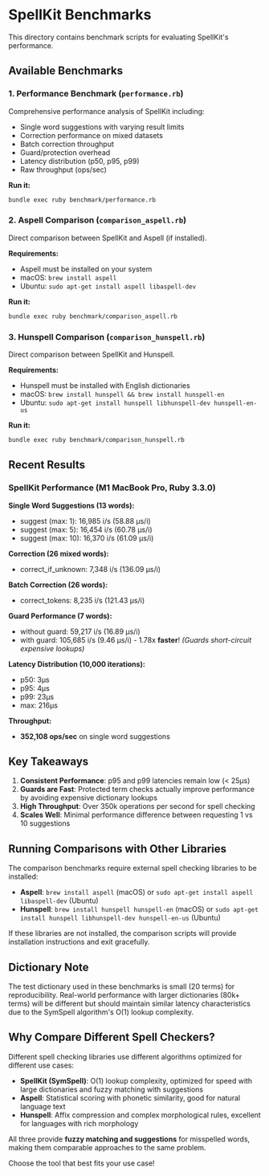 # SpellKit Benchmarks

This directory contains benchmark scripts for evaluating SpellKit's performance.

## Available Benchmarks

### 1. Performance Benchmark (`performance.rb`)

Comprehensive performance analysis of SpellKit including:
- Single word suggestions with varying result limits
- Correction performance on mixed datasets
- Batch correction throughput
- Guard/protection overhead
- Latency distribution (p50, p95, p99)
- Raw throughput (ops/sec)

**Run it:**
```bash
bundle exec ruby benchmark/performance.rb
```

### 2. Aspell Comparison (`comparison_aspell.rb`)

Direct comparison between SpellKit and Aspell (if installed).

**Requirements:**
- Aspell must be installed on your system
- macOS: `brew install aspell`
- Ubuntu: `sudo apt-get install aspell libaspell-dev`

**Run it:**
```bash
bundle exec ruby benchmark/comparison_aspell.rb
```

### 3. Hunspell Comparison (`comparison_hunspell.rb`)

Direct comparison between SpellKit and Hunspell.

**Requirements:**
- Hunspell must be installed with English dictionaries
- macOS: `brew install hunspell && brew install hunspell-en`
- Ubuntu: `sudo apt-get install hunspell libhunspell-dev hunspell-en-us`

**Run it:**
```bash
bundle exec ruby benchmark/comparison_hunspell.rb
```

## Recent Results

### SpellKit Performance (M1 MacBook Pro, Ruby 3.3.0)

**Single Word Suggestions (13 words):**
- suggest (max: 1): 16,985 i/s (58.88 μs/i)
- suggest (max: 5): 16,454 i/s (60.78 μs/i)
- suggest (max: 10): 16,370 i/s (61.09 μs/i)

**Correction (26 mixed words):**
- correct_if_unknown: 7,348 i/s (136.09 μs/i)

**Batch Correction (26 words):**
- correct_tokens: 8,235 i/s (121.43 μs/i)

**Guard Performance (7 words):**
- without guard: 59,217 i/s (16.89 μs/i)
- with guard: 105,685 i/s (9.46 μs/i) - 1.78x **faster**!
  *(Guards short-circuit expensive lookups)*

**Latency Distribution (10,000 iterations):**
- p50: 3μs
- p95: 4μs
- p99: 23μs
- max: 216μs

**Throughput:**
- **352,108 ops/sec** on single word suggestions

## Key Takeaways

1. **Consistent Performance**: p95 and p99 latencies remain low (< 25μs)
2. **Guards are Fast**: Protected term checks actually improve performance by avoiding expensive dictionary lookups
3. **High Throughput**: Over 350k operations per second for spell checking
4. **Scales Well**: Minimal performance difference between requesting 1 vs 10 suggestions

## Running Comparisons with Other Libraries

The comparison benchmarks require external spell checking libraries to be installed:

- **Aspell**: `brew install aspell` (macOS) or `sudo apt-get install aspell libaspell-dev` (Ubuntu)
- **Hunspell**: `brew install hunspell hunspell-en` (macOS) or `sudo apt-get install hunspell libhunspell-dev hunspell-en-us` (Ubuntu)

If these libraries are not installed, the comparison scripts will provide installation instructions and exit gracefully.

## Dictionary Note

The test dictionary used in these benchmarks is small (20 terms) for reproducibility. Real-world performance with larger dictionaries (80k+ terms) will be different but should maintain similar latency characteristics due to the SymSpell algorithm's O(1) lookup complexity.

## Why Compare Different Spell Checkers?

Different spell checking libraries use different algorithms optimized for different use cases:

- **SpellKit (SymSpell)**: O(1) lookup complexity, optimized for speed with large dictionaries and fuzzy matching with suggestions
- **Aspell**: Statistical scoring with phonetic similarity, good for natural language text
- **Hunspell**: Affix compression and complex morphological rules, excellent for languages with rich morphology

All three provide **fuzzy matching and suggestions** for misspelled words, making them comparable approaches to the same problem.

Choose the tool that best fits your use case!
